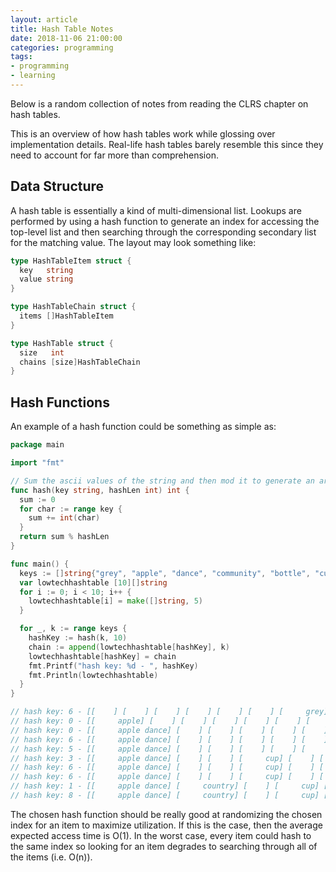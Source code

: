 ```yaml
---
layout: article
title: Hash Table Notes
date: 2018-11-06 21:00:00
categories: programming
tags:
- programming
- learning
---
```


Below is a random collection of notes from reading the CLRS chapter on hash tables.

This is an overview of how hash tables work while glossing over implementation details. Real-life hash tables barely resemble this since they need to account for far more than comprehension.

## Data Structure

A hash table is essentially a kind of multi-dimensional list. Lookups are performed by using a hash function to generate an index for accessing the top-level list and then searching through the corresponding secondary list for the matching value. The layout may look something like:

```go
type HashTableItem struct {
  key   string
  value string
}

type HashTableChain struct {
  items []HashTableItem
}

type HashTable struct {
  size   int
  chains [size]HashTableChain
}
```

## Hash Functions

An example of a hash function could be something as simple as:

```go
package main

import "fmt"

// Sum the ascii values of the string and then mod it to generate an array index
func hash(key string, hashLen int) int {
  sum := 0
  for char := range key {
    sum += int(char)
  }
  return sum % hashLen
}

func main() {
  keys := []string{"grey", "apple", "dance", "community", "bottle", "cup", "free", "bird", "country", "elephant"}
  var lowtechhashtable [10][]string
  for i := 0; i < 10; i++ {
    lowtechhashtable[i] = make([]string, 5)
  }

  for _, k := range keys {
    hashKey := hash(k, 10)
    chain := append(lowtechhashtable[hashKey], k)
    lowtechhashtable[hashKey] = chain
    fmt.Printf("hash key: %d - ", hashKey)
    fmt.Println(lowtechhashtable)
  }
}

// hash key: 6 - [[    ] [    ] [    ] [    ] [    ] [    ] [     grey] [    ] [    ] [    ]]
// hash key: 0 - [[     apple] [    ] [    ] [    ] [    ] [    ] [     grey] [    ] [    ] [    ]]
// hash key: 0 - [[     apple dance] [    ] [    ] [    ] [    ] [    ] [     grey] [    ] [    ] [    ]]
// hash key: 6 - [[     apple dance] [    ] [    ] [    ] [    ] [    ] [     grey community] [    ] [    ] [    ]]
// hash key: 5 - [[     apple dance] [    ] [    ] [    ] [    ] [     bottle] [     grey community] [    ] [    ] [    ]]
// hash key: 3 - [[     apple dance] [    ] [    ] [     cup] [    ] [     bottle] [     grey community] [    ] [    ] [    ]]
// hash key: 6 - [[     apple dance] [    ] [    ] [     cup] [    ] [     bottle] [     grey community free] [    ] [    ] [    ]]
// hash key: 6 - [[     apple dance] [    ] [    ] [     cup] [    ] [     bottle] [     grey community free bird] [    ] [    ] [    ]]
// hash key: 1 - [[     apple dance] [     country] [    ] [     cup] [    ] [     bottle] [     grey community free bird] [    ] [    ] [    ]]
// hash key: 8 - [[     apple dance] [     country] [    ] [     cup] [    ] [     bottle] [     grey community free bird] [    ] [     elephant] [    ]]
```

The chosen hash function should be really good at randomizing the chosen index for an item to maximize utilization. If this is the case, then the average expected access time is O(1). In the worst case, every item could hash to the same index so looking for an item degrades to searching through all of the items (i.e. O(n)).
